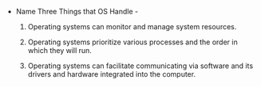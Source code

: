 - Name Three Things that OS Handle -

  1.  Operating systems can monitor and manage system resources.

  2. Operating systems prioritize various processes and the order in which they will run.

  3. Operating systems can facilitate communicating via software and its drivers and hardware integrated into the computer. 